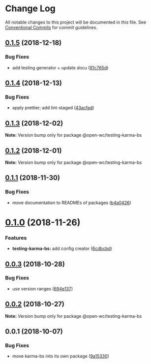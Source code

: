 # Change Log

All notable changes to this project will be documented in this file.
See [Conventional Commits](https://conventionalcommits.org) for commit guidelines.

## [0.1.5](https://github.com/open-wc/open-wc/tree/master/packages/testing-karma-bs/compare/@open-wc/testing-karma-bs@0.1.4...@open-wc/testing-karma-bs@0.1.5) (2018-12-18)


### Bug Fixes

* add testing generator + update docu ([81c765d](https://github.com/open-wc/open-wc/tree/master/packages/testing-karma-bs/commit/81c765d))





## [0.1.4](https://github.com/open-wc/open-wc/tree/master/packages/testing-karma-bs/compare/@open-wc/testing-karma-bs@0.1.3...@open-wc/testing-karma-bs@0.1.4) (2018-12-13)


### Bug Fixes

* apply prettier; add lint-staged ([43acfad](https://github.com/open-wc/open-wc/tree/master/packages/testing-karma-bs/commit/43acfad))





## [0.1.3](https://github.com/open-wc/open-wc/tree/master/packages/testing-karma-bs/compare/@open-wc/testing-karma-bs@0.1.2...@open-wc/testing-karma-bs@0.1.3) (2018-12-02)

**Note:** Version bump only for package @open-wc/testing-karma-bs





## [0.1.2](https://github.com/open-wc/open-wc/tree/master/packages/testing-karma-bs/compare/@open-wc/testing-karma-bs@0.1.1...@open-wc/testing-karma-bs@0.1.2) (2018-12-01)

**Note:** Version bump only for package @open-wc/testing-karma-bs





## [0.1.1](https://github.com/open-wc/open-wc/tree/master/packages/testing-karma-bs/compare/@open-wc/testing-karma-bs@0.1.0...@open-wc/testing-karma-bs@0.1.1) (2018-11-30)


### Bug Fixes

* move documentation to READMEs of packages ([b4a0426](https://github.com/open-wc/open-wc/tree/master/packages/testing-karma-bs/commit/b4a0426))





# [0.1.0](https://github.com/open-wc/open-wc/tree/master/packages/testing-karma-bs/compare/@open-wc/testing-karma-bs@0.0.3...@open-wc/testing-karma-bs@0.1.0) (2018-11-26)


### Features

* **testing-karma-bs:** add config creator ([6cdbcbd](https://github.com/open-wc/open-wc/tree/master/packages/testing-karma-bs/commit/6cdbcbd))





## [0.0.3](https://github.com/open-wc/open-wc/tree/master/packages/testing-karma-bs/compare/@open-wc/testing-karma-bs@0.0.2...@open-wc/testing-karma-bs@0.0.3) (2018-10-28)


### Bug Fixes

* use version ranges ([694e137](https://github.com/open-wc/open-wc/tree/master/packages/testing-karma-bs/commit/694e137))





## [0.0.2](https://github.com/open-wc/open-wc/tree/master/packages/testing-karma-bs/compare/@open-wc/testing-karma-bs@0.0.1...@open-wc/testing-karma-bs@0.0.2) (2018-10-27)

**Note:** Version bump only for package @open-wc/testing-karma-bs





## 0.0.1 (2018-10-07)


### Bug Fixes

* move karma-bs into its own package ([9a15330](https://github.com/open-wc/open-wc/tree/master/packages/testing-karma-bs/commit/9a15330))
